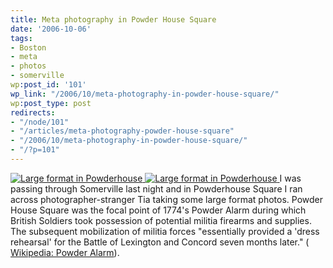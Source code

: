 ```yaml
---
title: Meta photography in Powder House Square
date: '2006-10-06'
tags:
- Boston
- meta
- photos
- somerville
wp:post_id: '101'
wp_link: "/2006/10/meta-photography-in-powder-house-square/"
wp:post_type: post
redirects:
- "/node/101"
- "/articles/meta-photography-powder-house-square"
- "/2006/10/meta-photography-in-powder-house-square/"
- "/?p=101"
---
```


  [ ![Large format in Powderhouse](http://static.flickr.com/121/262411446_da827d2c7c_m.jpg) ](http://www.flickr.com/photos/bensheldon/262411446/ "Photo Sharing") [ ![Large format in Powderhouse](http://static.flickr.com/79/262411424_89bd4b5504_m.jpg) ](http://www.flickr.com/photos/bensheldon/262411424/ "Photo Sharing")
I was passing through Somerville last night and in Powderhouse Square I ran across photographer-stranger Tia taking some large format photos. Powder House Square was the focal point of 1774's Powder Alarm during which British Soldiers took possession of potential militia firearms and supplies. The subsequent mobilization of militia forces "essentially provided a 'dress rehearsal' for the Battle of Lexington and Concord seven months later." ( [Wikipedia: Powder Alarm](http://en.wikipedia.org/wiki/Powder_Alarm)).
